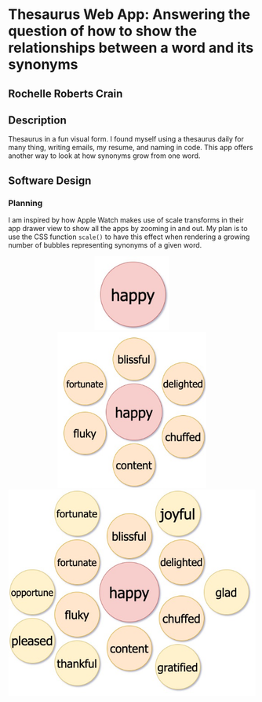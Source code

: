 # Thesaurus Web App: Answering the question of how to show the relationships between a word and its synonyms

## Rochelle Roberts Crain

## Description

Thesaurus in a fun visual form. I found myself using a thesaurus daily for many thing, writing emails, my resume, and naming in code. This app offers another way to look at how synonyms grow from one word.

## Software Design

### Planning

I am inspired by how Apple Watch makes use of scale transforms in their app drawer view to show all the apps by zooming in and out. My plan is to use the CSS function `scale()` to have this effect when rendering a growing number of bubbles representing synonyms of a given word.

<div align="center">

<img src="images/bubbles-init.jpeg" alt="input section" width="30%"/>
<br>
<img src="images/bubbles-one-level.jpeg" alt="output section" width="60%"/>
<br>
<img src="images/bubbles-two-levels.jpeg" alt="output section" width="100%"/>

</div>
<br>
